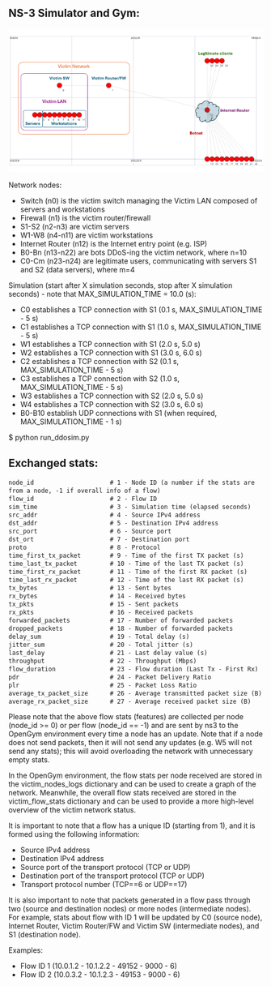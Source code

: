 ## NS-3 Simulator and Gym:

![alt text](https://github.com/mrh996/AICD_Ns3ai/blob/main/contrib/ai/examples/DDoS_v2/use-gym/DDoS_v2%20scenario.png)

Network nodes:
 *  Switch (n0) is the victim switch managing the Victim LAN composed of servers and workstations
 *  Firewall (n1) is the victim router/firewall
 *  S1-S2 (n2-n3) are victim servers
 *  W1-W8 (n4-n11) are victim workstations
 *  Internet Router (n12) is the Internet entry point (e.g. ISP)
 *  B0-Bn (n13-n22) are bots DDoS-ing the victim network, where n=10
 *  C0-Cm (n23-n24) are legitimate users, communicating with servers S1 and S2 (data servers), where m=4

Simulation (start after X simulation seconds, stop after X simulation seconds) - note that MAX_SIMULATION_TIME = 10.0 (s):
 *  C0 establishes a TCP connection with S1 (0.1 s, MAX_SIMULATION_TIME - 5 s)
 *  C1 establishes a TCP connection with S1 (1.0 s, MAX_SIMULATION_TIME - 5 s)
 *  W1 establishes a TCP connection with S1 (2.0 s, 5.0 s)
 *  W2 establishes a TCP connection with S1 (3.0 s, 6.0 s)
 *  C2 establishes a TCP connection with S2 (0.1 s, MAX_SIMULATION_TIME - 5 s)
 *  C3 establishes a TCP connection with S2 (1.0 s, MAX_SIMULATION_TIME - 5 s)
 *  W3 establishes a TCP connection with S2 (2.0 s, 5.0 s)
 *  W4 establishes a TCP connection with S2 (3.0 s, 6.0 s)
 *  B0-B10 establish UDP connections with S1 (when required, MAX_SIMULATION_TIME - 1 s)

$ python run_ddosim.py

##	Exchanged stats:
    node_id                     # 1 - Node ID (a number if the stats are from a node, -1 if overall info of a flow)
    flow_id                     # 2 - Flow ID
    sim_time                    # 3 - Simulation time (elapsed seconds)
    src_addr                    # 4 - Source IPv4 address
    dst_addr                    # 5 - Destination IPv4 address
    src_port                    # 6 - Source port
    dst_ort                     # 7 - Destination port
    proto                       # 8 - Protocol
    time_first_tx_packet        # 9 - Time of the first TX packet (s)
    time_last_tx_packet         # 10 - Time of the last TX packet (s)
    time_first_rx_packet        # 11 - Time of the first RX packet (s)
    time_last_rx_packet         # 12 - Time of the last RX packet (s)
    tx_bytes                    # 13 - Sent bytes
    rx_bytes                    # 14 - Received bytes
    tx_pkts                     # 15 - Sent packets
    rx_pkts                     # 16 - Received packets
    forwarded_packets           # 17 - Number of forwarded packets
    dropped_packets             # 18 - Number of forwarded packets
    delay_sum                   # 19 - Total delay (s)
    jitter_sum                  # 20 - Total jitter (s)
    last_delay                  # 21 - Last delay value (s)
    throughput                  # 22 - Throughput (Mbps)
    flow_duration               # 23 - Flow duration (Last Tx - First Rx)
    pdr                         # 24 - Packet Delivery Ratio
    plr                         # 25 - Packet Loss Ratio
    average_tx_packet_size      # 26 - Average transmitted packet size (B)
    average_rx_packet_size      # 27 - Average received packet size (B)


Please note that the above flow stats (features) are collected per node (node_id >= 0) or per flow (node_id == -1) and are sent by ns3 to the OpenGym environment every time a node has an update. Note that if a node does not send packets, then it will not send any updates (e.g. W5 will not send any stats); this will avoid overloading the network with unnecessary empty stats.


In the OpenGym environment, the flow stats per node received are stored in the victim_nodes_logs dictionary and can be used to create a graph of the network. Meanwhile, the overall flow stats received are stored in the victim_flow_stats dictionary and can be used to provide a more high-level overview of the victim network status. 


It is important to note that a flow has a unique ID (starting from 1), and it is formed using the following information:
 - Source IPv4 address
 - Destination IPv4 address
 - Source port of the transport protocol (TCP or UDP)
 - Destination port of the transport protocol (TCP or UDP)
 - Transport protocol number (TCP==6 or UDP==17)


It is also important to note that packets generated in a flow pass through two (source and destination nodes) or more nodes (intermediate nodes). For example, stats about flow with ID 1 will be updated by C0 (source node), Internet Router, Victim Router/FW and Victim SW (intermediate nodes), and S1 (destination node).


Examples:
 - Flow ID 1 (10.0.1.2 - 10.1.2.2 - 49152 - 9000 - 6)
 - Flow ID 2 (10.0.3.2 - 10.1.2.3 - 49153 - 9000 - 6)
